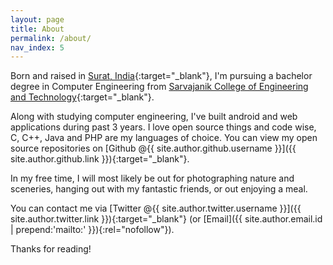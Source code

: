 ```yaml
---
layout: page
title: About
permalink: /about/
nav_index: 5
---
```


Born and raised in [Surat, India](http://en.wikipedia.org/wiki/Surat){:target="_blank"}, I'm pursuing a bachelor degree in Computer Engineering from [Sarvajanik College of Engineering and Technology](http://www.scet.ac.in){:target="_blank"}.

Along with studying computer engineering, I've built android and web applications during past 3 years. I love open source things and code wise, C, C++, Java and PHP are my languages of choice. You can view my open source repositories on [Github @{{ site.author.github.username }}]({{ site.author.github.link }}){:target="_blank"}.

In my free time, I will most likely be out for photographing nature and sceneries, hanging out with my fantastic friends, or out enjoying a meal.

You can contact me via [Twitter @{{ site.author.twitter.username }}]({{ site.author.twitter.link }}){:target="_blank"} (or [Email]({{ site.author.email.id | prepend:'mailto:' }}){:rel="nofollow"}).

Thanks for reading!
